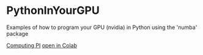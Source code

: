 # PythonInYourGPU
Examples of how to program your GPU (nvidia) in Python using the 'numba' package 

[Computing PI](pi3.ipynb)  [open in Colab](https://colab.research.google.com/github/ThomasBechSchroeder/PythonInYourGPU/blob/main/pi3.ipynb)
